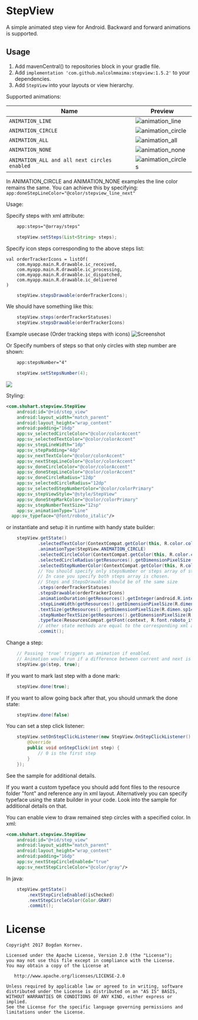 StepView
======================

A simple animated step view for Android. Backward and forward animations is supported.

Usage
-----

1. Add mavenCentral() to repositories block in your gradle file.
2. Add `implementation 'com.github.malcolmmaima:stepview:1.5.2'` to your dependencies.
3. Add `StepView` into your layouts or view hierarchy.

Supported animations:

Name| Preview
-------- | ---
`ANIMATION_LINE`| ![animation_line](/images/animation_line.gif)
`ANIMATION_CIRCLE`| ![animation_circle](/images/animation_circle.gif)
`ANIMATION_ALL`| ![animation_all](/images/animation_all.gif)
`ANIMATION_NONE`| ![animation_none](/images/animation_none.gif)
`ANIMATION_ALL and all next circles enabled`| ![animation_circles](/images/animation_circles.gif)

In ANIMATION_CIRCLE and ANIMATION_NONE examples the line color remains the same. You can achieve this by specifying:
``` app:doneStepLineColor="@color/stepview_line_next" ```

Usage:

Specify steps with xml attribute:
```xml
	app:steps="@array/steps"
```
```java
	stepView.setSteps(List<String> steps);
```

Specify icon steps corresponding to the above steps list:
```
val orderTrackerIcons = listOf(
    com.myapp.main.R.drawable.ic_received,
    com.myapp.main.R.drawable.ic_processing,
    com.myapp.main.R.drawable.ic_dispatched,
    com.myapp.main.R.drawable.ic_delivered
)
```
```java
	stepView.stepsDrawable(orderTrackerIcons);
```

We should have something like this:
```java
	stepView.steps(orderTrackerStatuses)
	stepView.stepsDrawable(orderTrackerIcons)
```

Example usecase (Order tracking steps with icons)
![Screenshot](https://github.com/malcolmmaima/StepView/assets/3639153/7e1556a7-b03d-4d70-8230-71305e0b2de6)

Or Specify numbers of steps so that only circles with step number are shown:

```xml
	app:stepsNumber="4"
```
```java
	stepView.setStepsNumber(4);
```

<img src="/images/no_text.png"/>


Styling:

```xml
<com.shuhart.stepview.StepView
	android:id="@+id/step_view"
	android:layout_width="match_parent"
	android:layout_height="wrap_content"
	android:padding="16dp"
	app:sv_selectedCircleColor="@color/colorAccent"
	app:sv_selectedTextColor="@color/colorAccent"
	app:sv_stepLineWidth="1dp"
	app:sv_stepPadding="4dp"
    app:sv_nextTextColor="@color/colorAccent"
	app:sv_nextStepLineColor="@color/colorAccent"
	app:sv_doneCircleColor="@color/colorAccent"
	app:sv_doneStepLineColor="@color/colorAccent"
	app:sv_doneCircleRadius="12dp"
	app:sv_selectedCircleRadius="12dp"
	app:sv_selectedStepNumberColor="@color/colorPrimary"
	app:sv_stepViewStyle="@style/StepView"
	app:sv_doneStepMarkColor="@color/colorPrimary"
	app:sv_stepNumberTextSize="12sp"
	app:sv_animationType="Line"
  app:sv_typeface="@font/roboto_italic"/>
```

or instantiate and setup it in runtime with handy state builder:

```java
    stepView.getState()
            .selectedTextColor(ContextCompat.getColor(this, R.color.colorAccent))
            .animationType(StepView.ANIMATION_CIRCLE)
            .selectedCircleColor(ContextCompat.getColor(this, R.color.colorAccent))
            .selectedCircleRadius(getResources().getDimensionPixelSize(R.dimen.dp14))
            .selectedStepNumberColor(ContextCompat.getColor(this, R.color.colorPrimary))
            // You should specify only stepsNumber or steps array of strings.
            // In case you specify both steps array is chosen.
            // Steps and StepsDrawable should be of the same size
            .steps(orderTrackerStatuses)
            .stepsDrawable(orderTrackerIcons)
            .animationDuration(getResources().getInteger(android.R.integer.config_shortAnimTime))
            .stepLineWidth(getResources().getDimensionPixelSize(R.dimen.dp1))
            .textSize(getResources().getDimensionPixelSize(R.dimen.sp14))
            .stepNumberTextSize(getResources().getDimensionPixelSize(R.dimen.sp16))
            .typeface(ResourcesCompat.getFont(context, R.font.roboto_italic))
            // other state methods are equal to the corresponding xml attributes
            .commit();
```

Change a step:
```java
    // Passing 'true' triggers an animation if enabled.
    // Animation would run if a difference between current and next is 1.
    stepView.go(step, true);
```

If you want to mark last step with a done mark:
```java
	stepView.done(true);
```
If you want to allow going back after that, you should unmark the done state:
```java
	stepView.done(false)
```

You can set a step click listener:
```java
    stepView.setOnStepClickListener(new StepView.OnStepClickListener() {
        @Override
        public void onStepClick(int step) {
            // 0 is the first step
        }
    });
```

See the sample for additional details.

If you want a custom typeface you should add font files to the resource folder "font" and reference any in xml layout.
Alternatively you can specify typeface using the state builder in your code. Look into the sample for additional details on that.

You can enable view to draw remained step circles with a specified color.
In xml:
```xml
<com.shuhart.stepview.StepView
	android:id="@+id/step_view"
	android:layout_width="match_parent"
	android:layout_height="wrap_content"
	android:padding="16dp"
	app:sv_nextStepCircleEnabled="true"
	app:sv_nextStepCircleColor="@color/gray"/>
```

In java:
```java
    stepView.getState()
        .nextStepCircleEnabled(isChecked)
        .nextStepCircleColor(Color.GRAY)
        .commit();
```

License
=======

    Copyright 2017 Bogdan Kornev.

    Licensed under the Apache License, Version 2.0 (the "License");
    you may not use this file except in compliance with the License.
    You may obtain a copy of the License at

       http://www.apache.org/licenses/LICENSE-2.0

    Unless required by applicable law or agreed to in writing, software
    distributed under the License is distributed on an "AS IS" BASIS,
    WITHOUT WARRANTIES OR CONDITIONS OF ANY KIND, either express or implied.
    See the License for the specific language governing permissions and
    limitations under the License.
